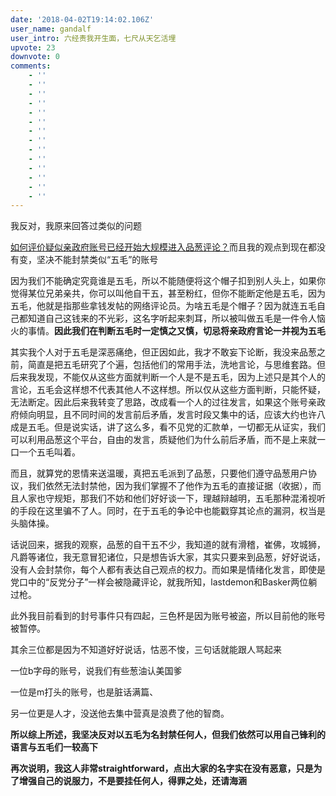 ```yaml
---
date: '2018-04-02T19:14:02.106Z'
user_name: gandalf
user_intro: 六经责我开生面，七尺从天乞活埋
upvote: 23
downvote: 0
comments:
    - ''
    - ''
    - ''
    - ''
    - ''
    - ''
    - ''
    - ''
    - ''
    - ''
    - ''
    - ''
    - ''
    - ''
---
```


我反对，我原来回答过类似的问题

[<u>如何评价疑似亲政府账号已经开始大规模进入品葱评论</u>？](https://pincongbackup.github.io/p/29932/?s=30137)而且我的观点到现在都没有变，坚决不能封禁类似“五毛”的账号

因为我们不能确定究竟谁是五毛，所以不能随便将这个帽子扣到别人头上，如果你觉得某位兄弟亲共，你可以叫他自干五，甚至粉红，但你不能断定他是五毛，因为五毛，他就是指那些拿钱发帖的网络评论员。为啥五毛是个帽子？因为就连五毛自己都知道自己这钱来的不光彩，这名字听起来刺耳，所以被叫做五毛是一件令人恼火的事情。**因此我们在判断五毛时一定慎之又慎，切忌将亲政府言论一并视为五毛**

其实我个人对于五毛是深恶痛绝，但正因如此，我才不敢妄下论断，我没来品葱之前，简直是把五毛研究了个遍，包括他们的常用手法，洗地言论，与思维套路。但后来我发现，不能仅从这些方面就判断一个人是不是五毛，因为上述只是其个人的言论，五毛会这样想不代表其他人不这样想。所以仅从这些方面判断，只能怀疑，无法断定。因此后来我转变了思路，改成看一个人的过往发言，如果这个账号亲政府倾向明显，且不同时间的发言前后矛盾，发言时段又集中的话，应该大约也许八成是五毛。但是说实话，讲了这么多，看不见党的汇款单，一切都无从证实，我们可以利用品葱这个平台，自由的发言，质疑他们为什么前后矛盾，而不是上来就一口一个五毛叫着。

而且，就算党的恩情来送温暖，真把五毛派到了品葱，只要他们遵守品葱用户协议，我们依然无法封禁他，因为我们掌握不了他作为五毛的直接证据（收据），而且人家也守规矩，那我们不妨和他们好好谈一下，理越辩越明，五毛那种混淆视听的手段在这里骗不了人。同时，在于五毛的争论中也能戳穿其论点的漏洞，权当是头脑体操。

话说回来，据我的观察，品葱的自干五不少，我知道的就有滑稽，崔佛，攻城狮，凡爵等诸位，我无意冒犯诸位，只是想告诉大家，其实只要来到品葱，好好说话，没有人会封禁你，每个人都有表达自己观点的权力。而如果是情绪化发言，即使是党口中的“反党分子”一样会被隐藏评论，就我所知，lastdemon和Basker两位躺过枪。

此外我目前看到的封号事件只有四起，三色杯是因为账号被盗，所以目前他的账号被暂停。

其余三位都是因为不知道好好说话，怙恶不悛，三句话就能跟人骂起来

一位b字母的账号，说我们有些葱油认美国爹

一位是m打头的账号，也是脏话满篇、

另一位更是人才，没送他去集中营真是浪费了他的智商。

**所以综上所述，我坚决反对以五毛为名封禁任何人，但我们依然可以用自己锋利的语言与五毛们一较高下**

**再次说明，我这人非常straightforward，点出大家的名字实在没有恶意，只是为了增强自己的说服力，不是要挂任何人，得罪之处，还请海涵**

